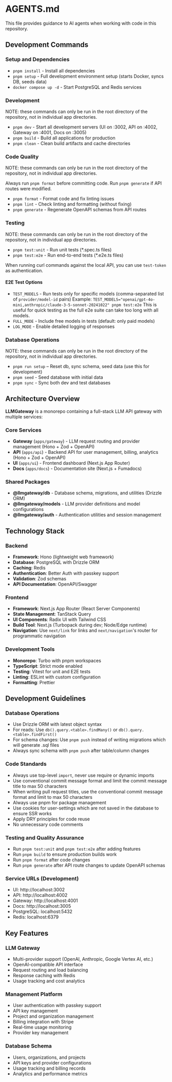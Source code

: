 # AGENTS.md

This file provides guidance to AI agents when working with code in this repository.

## Development Commands

### Setup and Dependencies

- `pnpm install` - Install all dependencies
- `pnpm setup` - Full development environment setup (starts Docker, syncs DB, seeds data)
- `docker compose up -d` - Start PostgreSQL and Redis services

### Development

NOTE: these commands can only be run in the root directory of the repository, not in individual app directories.

- `pnpm dev` - Start all development servers (UI on :3002, API on :4002, Gateway on :4001, Docs on :3005)
- `pnpm build` - Build all applications for production
- `pnpm clean` - Clean build artifacts and cache directories

### Code Quality

NOTE: these commands can only be run in the root directory of the repository, not in individual app directories.

Always run `pnpm format` before committing code. Run `pnpm generate` if API routes were modified.

- `pnpm format` - Format code and fix linting issues
- `pnpm lint` - Check linting and formatting (without fixing)
- `pnpm generate` - Regenerate OpenAPI schemas from API routes

### Testing

NOTE: these commands can only be run in the root directory of the repository, not in individual app directories.

- `pnpm test:unit` - Run unit tests (\*.spec.ts files)
- `pnpm test:e2e` - Run end-to-end tests (\*.e2e.ts files)

When running curl commands against the local API, you can use `test-token` as authentication.

#### E2E Test Options

- `TEST_MODELS` - Run tests only for specific models (comma-separated list of `provider/model-id` pairs)
  Example: `TEST_MODELS="openai/gpt-4o-mini,anthropic/claude-3-5-sonnet-20241022" pnpm test:e2e`
  This is useful for quick testing as the full e2e suite can take too long with all models.
- `FULL_MODE` - Include free models in tests (default: only paid models)
- `LOG_MODE` - Enable detailed logging of responses

### Database Operations

NOTE: these commands can only be run in the root directory of the repository, not in individual app directories.

- `pnpm run setup` – Reset db, sync schema, seed data (use this for development)
- `pnpm seed` - Seed database with initial data
- `pnpm sync` - Sync both dev and test databases

## Architecture Overview

**LLMGateway** is a monorepo containing a full-stack LLM API gateway with multiple services:

### Core Services

- **Gateway** (`apps/gateway`) - LLM request routing and provider management (Hono + Zod + OpenAPI)
- **API** (`apps/api`) - Backend API for user management, billing, analytics (Hono + Zod + OpenAPI)
- **UI** (`apps/ui`) - Frontend dashboard (Next.js App Router)
- **Docs** (`apps/docs`) - Documentation site (Next.js + Fumadocs)

### Shared Packages

- **@llmgateway/db** - Database schema, migrations, and utilities (Drizzle ORM)
- **@llmgateway/models** - LLM provider definitions and model configurations
- **@llmgateway/auth** - Authentication utilities and session management

## Technology Stack

### Backend

- **Framework**: Hono (lightweight web framework)
- **Database**: PostgreSQL with Drizzle ORM
- **Caching**: Redis
- **Authentication**: Better Auth with passkey support
- **Validation**: Zod schemas
- **API Documentation**: OpenAPI/Swagger

### Frontend

- **Framework**: Next.js App Router (React Server Components)
- **State Management**: TanStack Query
- **UI Components**: Radix UI with Tailwind CSS
- **Build Tool**: Next.js (Turbopack during dev; Node/Edge runtime)
- **Navigation**: Use `next/link` for links and `next/navigation`'s router for programmatic navigation

### Development Tools

- **Monorepo**: Turbo with pnpm workspaces
- **TypeScript**: Strict mode enabled
- **Testing**: Vitest for unit and E2E tests
- **Linting**: ESLint with custom configuration
- **Formatting**: Prettier

## Development Guidelines

### Database Operations

- Use Drizzle ORM with latest object syntax
- For reads: Use `db().query.<table>.findMany()` or `db().query.<table>.findFirst()`
- For schema changes: Use `pnpm push` instead of writing migrations which will generate .sql files
- Always sync schema with `pnpm push` after table/column changes

### Code Standards

- Always use top-level `import`, never use require or dynamic imports
- Use conventional commit message format and limit the commit message title to max 50 characters
- When writing pull request titles, use the conventional commit message format and limit to max 50 characters
- Always use pnpm for package management
- Use cookies for user-settings which are not saved in the database to ensure SSR works
- Apply DRY principles for code reuse
- No unnecessary code comments

### Testing and Quality Assurance

- Run `pnpm test:unit` and `pnpm test:e2e` after adding features
- Run `pnpm build` to ensure production builds work
- Run `pnpm format` after code changes
- Run `pnpm generate` after API route changes to update OpenAPI schemas

### Service URLs (Development)

- UI: http://localhost:3002
- API: http://localhost:4002
- Gateway: http://localhost:4001
- Docs: http://localhost:3005
- PostgreSQL: localhost:5432
- Redis: localhost:6379

## Key Features

### LLM Gateway

- Multi-provider support (OpenAI, Anthropic, Google Vertex AI, etc.)
- OpenAI-compatible API interface
- Request routing and load balancing
- Response caching with Redis
- Usage tracking and cost analytics

### Management Platform

- User authentication with passkey support
- API key management
- Project and organization management
- Billing integration with Stripe
- Real-time usage monitoring
- Provider key management

### Database Schema

- Users, organizations, and projects
- API keys and provider configurations
- Usage tracking and billing records
- Analytics and performance metrics
